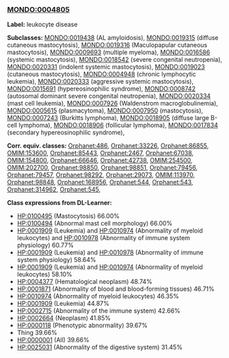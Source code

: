 
### [MONDO:0004805](http://purl.obolibrary.org/obo/MONDO_0004805)
**Label:** leukocyte disease

**Subclasses:** [MONDO:0019438](http://purl.obolibrary.org/obo/MONDO_0019438) (AL amyloidosis), [MONDO:0019315](http://purl.obolibrary.org/obo/MONDO_0019315) (diffuse cutaneous mastocytosis), [MONDO:0019316](http://purl.obolibrary.org/obo/MONDO_0019316) (Maculopapular cutaneous mastocytosis), [MONDO:0009693](http://purl.obolibrary.org/obo/MONDO_0009693) (multiple myeloma), [MONDO:0016586](http://purl.obolibrary.org/obo/MONDO_0016586) (systemic mastocytosis), [MONDO:0018542](http://purl.obolibrary.org/obo/MONDO_0018542) (severe congenital neutropenia), [MONDO:0020331](http://purl.obolibrary.org/obo/MONDO_0020331) (indolent systemic mastocytosis), [MONDO:0019023](http://purl.obolibrary.org/obo/MONDO_0019023) (cutaneous mastocytosis), [MONDO:0004948](http://purl.obolibrary.org/obo/MONDO_0004948) (chronic lymphocytic leukemia), [MONDO:0020333](http://purl.obolibrary.org/obo/MONDO_0020333) (aggressive systemic mastocytosis), [MONDO:0015691](http://purl.obolibrary.org/obo/MONDO_0015691) (hypereosinophilic syndrome), [MONDO:0008742](http://purl.obolibrary.org/obo/MONDO_0008742) (autosomal dominant severe congenital neutropenia), [MONDO:0020334](http://purl.obolibrary.org/obo/MONDO_0020334) (mast cell leukemia), [MONDO:0007926](http://purl.obolibrary.org/obo/MONDO_0007926) (Waldenstrom macroglobulinemia), [MONDO:0005615](http://purl.obolibrary.org/obo/MONDO_0005615) (plasmacytoma), [MONDO:0007950](http://purl.obolibrary.org/obo/MONDO_0007950) (mastocytosis), [MONDO:0007243](http://purl.obolibrary.org/obo/MONDO_0007243) (Burkitts lymphoma), [MONDO:0018905](http://purl.obolibrary.org/obo/MONDO_0018905) (diffuse large B-cell lymphoma), [MONDO:0018906](http://purl.obolibrary.org/obo/MONDO_0018906) (follicular lymphoma), [MONDO:0017834](http://purl.obolibrary.org/obo/MONDO_0017834) (secondary hypereosinophilic syndrome), 

**Corr. equiv. classes:** [Orphanet:486](http://www.orpha.net/ORDO/Orphanet_486), [Orphanet:33226](http://www.orpha.net/ORDO/Orphanet_33226), [Orphanet:86855](http://www.orpha.net/ORDO/Orphanet_86855), [OMIM:153600](http://purl.obolibrary.org/obo/OMIM_153600), [Orphanet:85443](http://www.orpha.net/ORDO/Orphanet_85443), [Orphanet:2467](http://www.orpha.net/ORDO/Orphanet_2467), [Orphanet:67038](http://www.orpha.net/ORDO/Orphanet_67038), [OMIM:154800](http://purl.obolibrary.org/obo/OMIM_154800), [Orphanet:66646](http://www.orpha.net/ORDO/Orphanet_66646), [Orphanet:42738](http://www.orpha.net/ORDO/Orphanet_42738), [OMIM:254500](http://purl.obolibrary.org/obo/OMIM_254500), [OMIM:202700](http://purl.obolibrary.org/obo/OMIM_202700), [Orphanet:98850](http://www.orpha.net/ORDO/Orphanet_98850), [Orphanet:98851](http://www.orpha.net/ORDO/Orphanet_98851), [Orphanet:79456](http://www.orpha.net/ORDO/Orphanet_79456), [Orphanet:79457](http://www.orpha.net/ORDO/Orphanet_79457), [Orphanet:98292](http://www.orpha.net/ORDO/Orphanet_98292), [Orphanet:29073](http://www.orpha.net/ORDO/Orphanet_29073), [OMIM:113970](http://purl.obolibrary.org/obo/OMIM_113970), [Orphanet:98848](http://www.orpha.net/ORDO/Orphanet_98848), [Orphanet:168956](http://www.orpha.net/ORDO/Orphanet_168956), [Orphanet:544](http://www.orpha.net/ORDO/Orphanet_544), [Orphanet:543](http://www.orpha.net/ORDO/Orphanet_543), [Orphanet:314962](http://www.orpha.net/ORDO/Orphanet_314962), [Orphanet:545](http://www.orpha.net/ORDO/Orphanet_545), 

**Class expressions from DL-Learner:**

- [HP:0100495](http://purl.obolibrary.org/obo/HP_0100495) (Mastocytosis) 66.00%
- [HP:0100494](http://purl.obolibrary.org/obo/HP_0100494) (Abnormal mast cell morphology) 66.00%
- [HP:0001909](http://purl.obolibrary.org/obo/HP_0001909) (Leukemia) and [HP:0010974](http://purl.obolibrary.org/obo/HP_0010974) (Abnormality of myeloid leukocytes) and [HP:0010978](http://purl.obolibrary.org/obo/HP_0010978) (Abnormality of immune system physiology) 60.77%
- [HP:0001909](http://purl.obolibrary.org/obo/HP_0001909) (Leukemia) and [HP:0010978](http://purl.obolibrary.org/obo/HP_0010978) (Abnormality of immune system physiology) 58.64%
- [HP:0001909](http://purl.obolibrary.org/obo/HP_0001909) (Leukemia) and [HP:0010974](http://purl.obolibrary.org/obo/HP_0010974) (Abnormality of myeloid leukocytes) 58.10%
- [HP:0004377](http://purl.obolibrary.org/obo/HP_0004377) (Hematological neoplasm) 48.74%
- [HP:0001871](http://purl.obolibrary.org/obo/HP_0001871) (Abnormality of blood and blood-forming tissues) 46.71%
- [HP:0010974](http://purl.obolibrary.org/obo/HP_0010974) (Abnormality of myeloid leukocytes) 46.35%
- [HP:0001909](http://purl.obolibrary.org/obo/HP_0001909) (Leukemia) 44.87%
- [HP:0002715](http://purl.obolibrary.org/obo/HP_0002715) (Abnormality of the immune system) 42.66%
- [HP:0002664](http://purl.obolibrary.org/obo/HP_0002664) (Neoplasm) 41.85%
- [HP:0000118](http://purl.obolibrary.org/obo/HP_0000118) (Phenotypic abnormality) 39.67%
- Thing 39.66%
- [HP:0000001](http://purl.obolibrary.org/obo/HP_0000001) (All) 39.66%
- [HP:0025031](http://purl.obolibrary.org/obo/HP_0025031) (Abnormality of the digestive system) 31.45%



